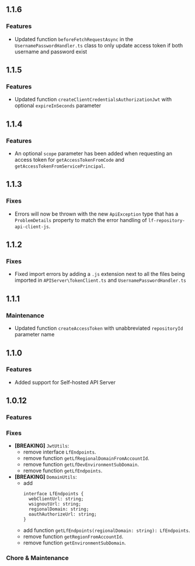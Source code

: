 ## 1.1.6

### Features
- Updated function `beforeFetchRequestAsync` in the `UsernamePasswordHandler.ts` class to only update access token if both username and password exist

## 1.1.5

### Features
- Updated function `createClientCredentialsAuthorizationJwt` with optional `expireInSeconds` parameter

## 1.1.4
### Features
- An optional `scope` parameter has been added when requesting an access token for `getAccessTokenFromCode` and `getAccessTokenFromServicePrincipal`.

## 1.1.3

### Fixes
- Errors will now be thrown with the new `ApiException` type that has a `ProblemDetails` property to match the error handling of `lf-repository-api-client-js`.

## 1.1.2

### Fixes
- Fixed import errors by adding a `.js` extension next to all the files being imported in `APIServer\TokenClient.ts` and `UsernamePasswordHandler.ts`

## 1.1.1

### Maintenance
- Updated function `createAccessToken` with unabbreviated `repositoryId` parameter name

## 1.1.0

### Features
- Added support for Self-hosted API Server

## 1.0.12

### Features

### Fixes
- **[BREAKING]** `JwtUtils`:
  - remove interface `LfEndpoints`.
  - remove function `getLfRegionalDomainFromAccountId`.
  - remove function `getLfDevEnvironmentSubDomain`.
  - remove function `getLfEndpoints`.
- **[BREAKING]** `DomainUtils`:
  - add 
    ```
    interface LfEndpoints {
      webClientUrl: string;
      wsignoutUrl: string;
      regionalDomain: string;
      oauthAuthorizeUrl: string;
    }
    ```
  - add function `getLfEndpoints(regionalDomain: string): LfEndpoints`.
  - remove function `getRegionFromAccountId`.
  - remove function `getEnvironmentSubDomain`.


### Chore & Maintenance
